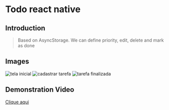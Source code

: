 
# Todo react native

## Introduction

> Based on AsyncStorage. We can define priority, edit, delete and mark as done

## Images

<img src="https://firebasestorage.googleapis.com/v0/b/my-images-debc9.appspot.com/o/projetos%2Fapp-todoreactnative%2Ftela%20inicial.png?alt=media&token=c9c880d1-145c-45ee-9257-8b09c0e4e8a0" alt="tela inicial" title="tela inicial" />

<img src="https://firebasestorage.googleapis.com/v0/b/my-images-debc9.appspot.com/o/projetos%2Fapp-todoreactnative%2Fcadastrar-tarefa.png?alt=media&token=f19fc4cd-4719-430c-a196-829c6fb0b861" alt="cadastrar tarefa" title="cadastrar tarefa" />

<img src="https://firebasestorage.googleapis.com/v0/b/my-images-debc9.appspot.com/o/projetos%2Fapp-todoreactnative%2Ftarefa%20finalizada.png?alt=media&token=2fa4d843-1054-4ac7-9885-886ba6983abd" alt="tarefa finalizada" title="tarefa finalizada" />

## Demonstration Video

<a href="https://firebasestorage.googleapis.com/v0/b/my-images-debc9.appspot.com/o/projetos%2Fapp-todoreactnative%2Fdemo.mp4?alt=media&token=39e3dd42-6713-49d4-9bd3-7a10bacd4ac8" target="_blank">Clique aqui</a>
